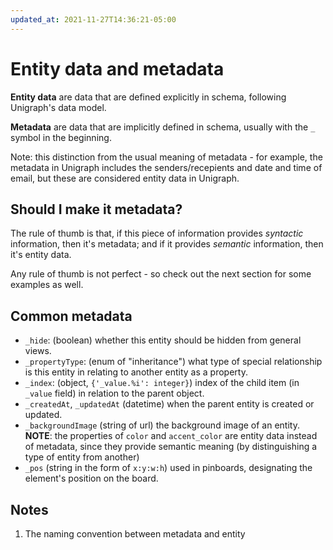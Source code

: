 ```yaml
---
updated_at: 2021-11-27T14:36:21-05:00
---
```

# Entity data and metadata

**Entity data** are data that are defined explicitly in schema, following Unigraph's data model.

**Metadata** are data that are implicitly defined in schema, usually with the `_` symbol in the beginning.

Note: this distinction from the usual meaning of metadata - for example, the metadata in Unigraph includes the senders/recepients and date and time of email, but these are considered entity data in Unigraph.

## Should I make it metadata?
The rule of thumb is that, if this piece of information provides _syntactic_ information, then it's metadata; and if it provides _semantic_ information, then it's entity data.

Any rule of thumb is not perfect - so check out the next section for some examples as well.

## Common metadata
- `_hide`: (boolean) whether this entity should be hidden from general views.
- `_propertyType`: (enum of "inheritance") what type of special relationship is this entity in relating to another entity as a property.
- `_index`: (object, `{'_value.%i': integer}`) index of the child item (in `_value` field) in relation to the parent object.
- `_createdAt`, `_updatedAt` (datetime) when the parent entity is created or updated.
- `_backgroundImage` (string of url) the background image of an entity. **NOTE**: the properties of `color` and `accent_color`  are entity data instead of metadata, since they provide semantic meaning (by distinguishing a type of entity from another)
- `_pos` (string in the form of `x:y:w:h`) used in pinboards, designating the element's position on the board.

## Notes
1. The naming convention between metadata and entity